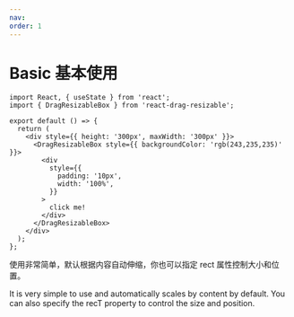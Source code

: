```yaml
---
nav:
order: 1
---
```


# Basic 基本使用

```tsx
import React, { useState } from 'react';
import { DragResizableBox } from 'react-drag-resizable';

export default () => {
  return (
    <div style={{ height: '300px', maxWidth: '300px' }}>
      <DragResizableBox style={{ backgroundColor: 'rgb(243,235,235)' }}>
        <div
          style={{
            padding: '10px',
            width: '100%',
          }}
        >
          click me!
        </div>
      </DragResizableBox>
    </div>
  );
};
```

使用非常简单，默认根据内容自动伸缩，你也可以指定 rect 属性控制大小和位置。

It is very simple to use and automatically scales by content by default. You can also specify the recT property to control the size and position.
